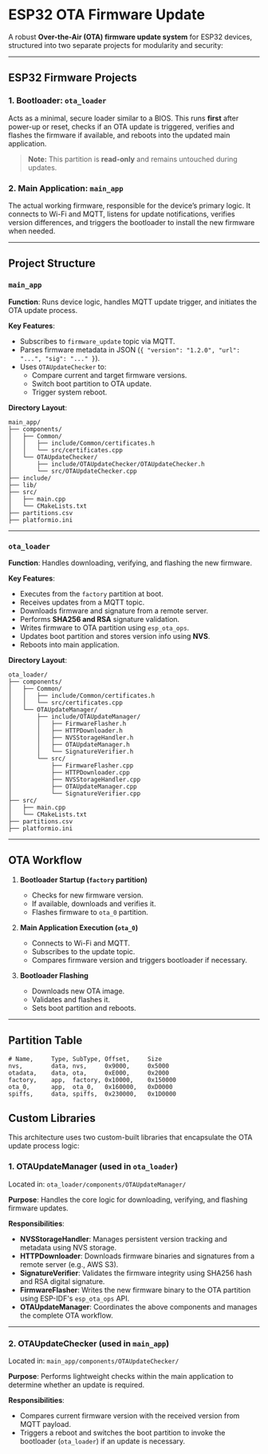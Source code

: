 
# ESP32 OTA Firmware Update 

A robust **Over-the-Air (OTA) firmware update system** for ESP32 devices, structured into two separate projects for modularity and security:

---

## ESP32 Firmware Projects

### 1. Bootloader: `ota_loader`

Acts as a minimal, secure loader similar to a BIOS. This runs **first** after power-up or reset, checks if an OTA update is triggered, verifies and flashes the firmware if available, and reboots into the updated main application.

> **Note:** This partition is **read-only** and remains untouched during updates.

### 2. Main Application: `main_app`

The actual working firmware, responsible for the device’s primary logic. It connects to Wi-Fi and MQTT, listens for update notifications, verifies version differences, and triggers the bootloader to install the new firmware when needed.

---

## Project Structure

### `main_app`

**Function**: Runs device logic, handles MQTT update trigger, and initiates the OTA update process.

**Key Features**:
- Subscribes to `firmware_update` topic via MQTT.
- Parses firmware metadata in JSON (`{ "version": "1.2.0", "url": "...", "sig": "..." }`).
- Uses `OTAUpdateChecker` to:
  - Compare current and target firmware versions.
  - Switch boot partition to OTA update.
  - Trigger system reboot.

**Directory Layout**:
```
main_app/
├── components/
│   ├── Common/
│   │   ├── include/Common/certificates.h
│   │   └── src/certificates.cpp
│   └── OTAUpdateChecker/
│       ├── include/OTAUpdateChecker/OTAUpdateChecker.h
│       └── src/OTAUpdateChecker.cpp
├── include/
├── lib/
├── src/
│   ├── main.cpp
│   └── CMakeLists.txt
├── partitions.csv
├── platformio.ini
```

---

### `ota_loader`

**Function**: Handles downloading, verifying, and flashing the new firmware.

**Key Features**:
- Executes from the `factory` partition at boot.
- Receives updates from a MQTT topic.
- Downloads firmware and signature from a remote server.
- Performs **SHA256 and RSA** signature validation.
- Writes firmware to OTA partition using `esp_ota_ops`.
- Updates boot partition and stores version info using **NVS**.
- Reboots into main application.

**Directory Layout**:
```
ota_loader/
├── components/
│   ├── Common/
│   │   ├── include/Common/certificates.h
│   │   └── src/certificates.cpp
│   └── OTAUpdateManager/
│       ├── include/OTAUpdateManager/
│       │   ├── FirmwareFlasher.h
│       │   ├── HTTPDownloader.h
│       │   ├── NVSStorageHandler.h
│       │   ├── OTAUpdateManager.h
│       │   └── SignatureVerifier.h
│       └── src/
│           ├── FirmwareFlasher.cpp
│           ├── HTTPDownloader.cpp
│           ├── NVSStorageHandler.cpp
│           ├── OTAUpdateManager.cpp
│           └── SignatureVerifier.cpp
├── src/
│   ├── main.cpp
│   └── CMakeLists.txt
├── partitions.csv
├── platformio.ini
```

---

## OTA Workflow

1. **Bootloader Startup (`factory` partition)**  
   - Checks for new firmware version.
   - If available, downloads and verifies it.
   - Flashes firmware to `ota_0` partition.

2. **Main Application Execution (`ota_0`)**  
   - Connects to Wi-Fi and MQTT.
   - Subscribes to the update topic.
   - Compares firmware version and triggers bootloader if necessary.

3. **Bootloader Flashing**  
   - Downloads new OTA image.
   - Validates and flashes it.
   - Sets boot partition and reboots.

---

## Partition Table

```
# Name,     Type, SubType, Offset,     Size
nvs,        data, nvs,     0x9000,     0x5000
otadata,    data, ota,     0xE000,     0x2000
factory,    app,  factory, 0x10000,    0x150000
ota_0,      app,  ota_0,   0x160000,   0xD0000  
spiffs,     data, spiffs,  0x230000,   0x1D0000   
```



## Custom Libraries

This architecture uses two custom-built libraries that encapsulate the OTA update process logic:

### 1. OTAUpdateManager (used in `ota_loader`)

Located in: `ota_loader/components/OTAUpdateManager/`

**Purpose**: Handles the core logic for downloading, verifying, and flashing firmware updates.

**Responsibilities**:
- **NVSStorageHandler**: Manages persistent version tracking and metadata using NVS storage.
- **HTTPDownloader**: Downloads firmware binaries and signatures from a remote server (e.g., AWS S3).
- **SignatureVerifier**: Validates the firmware integrity using SHA256 hash and RSA digital signature.
- **FirmwareFlasher**: Writes the new firmware binary to the OTA partition using ESP-IDF's `esp_ota_ops` API.
- **OTAUpdateManager**: Coordinates the above components and manages the complete OTA workflow.

---

### 2. OTAUpdateChecker (used in `main_app`)

Located in: `main_app/components/OTAUpdateChecker/`

**Purpose**: Performs lightweight checks within the main application to determine whether an update is required.

**Responsibilities**:
- Compares current firmware version with the received version from MQTT payload.
- Triggers a reboot and switches the boot partition to invoke the bootloader (`ota_loader`) if an update is necessary.
